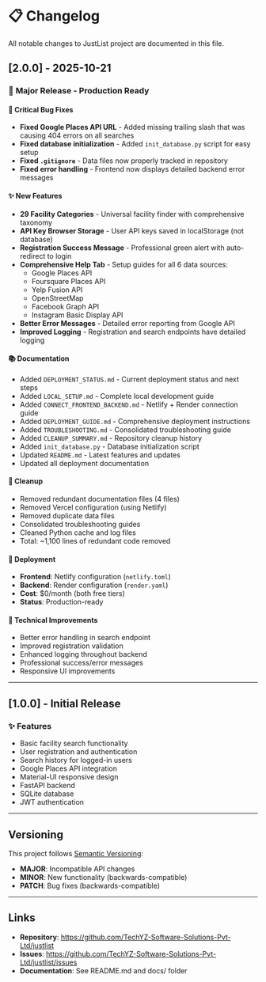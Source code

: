 # 📋 Changelog

All notable changes to JustList project are documented in this file.

## [2.0.0] - 2025-10-21

### 🎉 **Major Release - Production Ready**

#### 🐛 **Critical Bug Fixes**
- **Fixed Google Places API URL** - Added missing trailing slash that was causing 404 errors on all searches
- **Fixed database initialization** - Added `init_database.py` script for easy setup
- **Fixed `.gitignore`** - Data files now properly tracked in repository
- **Fixed error handling** - Frontend now displays detailed backend error messages

#### ✨ **New Features**
- **29 Facility Categories** - Universal facility finder with comprehensive taxonomy
- **API Key Browser Storage** - User API keys saved in localStorage (not database)
- **Registration Success Message** - Professional green alert with auto-redirect to login
- **Comprehensive Help Tab** - Setup guides for all 6 data sources:
  - Google Places API
  - Foursquare Places API
  - Yelp Fusion API
  - OpenStreetMap
  - Facebook Graph API
  - Instagram Basic Display API
- **Better Error Messages** - Detailed error reporting from Google API
- **Improved Logging** - Registration and search endpoints have detailed logging

#### 📚 **Documentation**
- Added `DEPLOYMENT_STATUS.md` - Current deployment status and next steps
- Added `LOCAL_SETUP.md` - Complete local development guide
- Added `CONNECT_FRONTEND_BACKEND.md` - Netlify + Render connection guide
- Added `DEPLOYMENT_GUIDE.md` - Comprehensive deployment instructions
- Added `TROUBLESHOOTING.md` - Consolidated troubleshooting guide
- Added `CLEANUP_SUMMARY.md` - Repository cleanup history
- Added `init_database.py` - Database initialization script
- Updated `README.md` - Latest features and updates
- Updated all deployment documentation

#### 🧹 **Cleanup**
- Removed redundant documentation files (4 files)
- Removed Vercel configuration (using Netlify)
- Removed duplicate data files
- Consolidated troubleshooting guides
- Cleaned Python cache and log files
- Total: ~1,100 lines of redundant code removed

#### 🚀 **Deployment**
- **Frontend**: Netlify configuration (`netlify.toml`)
- **Backend**: Render configuration (`render.yaml`)
- **Cost**: $0/month (both free tiers)
- **Status**: Production-ready

#### 🔧 **Technical Improvements**
- Better error handling in search endpoint
- Improved registration validation
- Enhanced logging throughout backend
- Professional success/error messages
- Responsive UI improvements

---

## [1.0.0] - Initial Release

### ✨ **Features**
- Basic facility search functionality
- User registration and authentication
- Search history for logged-in users
- Google Places API integration
- Material-UI responsive design
- FastAPI backend
- SQLite database
- JWT authentication

---

## Versioning

This project follows [Semantic Versioning](https://semver.org/):
- **MAJOR**: Incompatible API changes
- **MINOR**: New functionality (backwards-compatible)
- **PATCH**: Bug fixes (backwards-compatible)

---

## Links

- **Repository**: https://github.com/TechYZ-Software-Solutions-Pvt-Ltd/justlist
- **Issues**: https://github.com/TechYZ-Software-Solutions-Pvt-Ltd/justlist/issues
- **Documentation**: See README.md and docs/ folder

